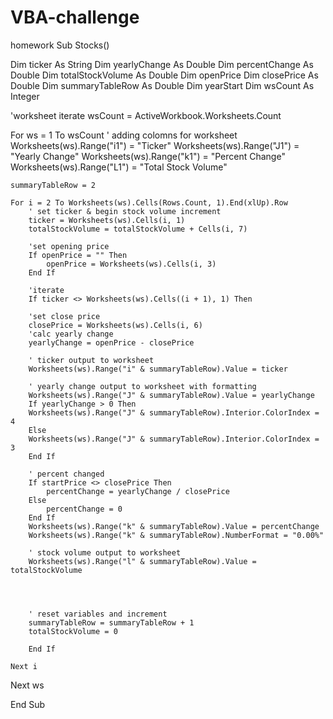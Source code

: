 # VBA-challenge
homework
Sub Stocks()


Dim ticker As String
Dim yearlyChange As Double
Dim percentChange As Double
Dim totalStockVolume As Double
Dim openPrice
Dim closePrice As Double
Dim summaryTableRow As Double
Dim yearStart
Dim wsCount As Integer



'worksheet iterate
wsCount = ActiveWorkbook.Worksheets.Count

For ws = 1 To wsCount
    ' adding colomns for worksheet
    Worksheets(ws).Range("i1") = "Ticker"
    Worksheets(ws).Range("J1") = "Yearly Change"
    Worksheets(ws).Range("k1") = "Percent Change"
    Worksheets(ws).Range("L1") = "Total Stock Volume"
    
  

    summaryTableRow = 2
    
    For i = 2 To Worksheets(ws).Cells(Rows.Count, 1).End(xlUp).Row
        ' set ticker & begin stock volume increment
        ticker = Worksheets(ws).Cells(i, 1)
        totalStockVolume = totalStockVolume + Cells(i, 7)
        
        'set opening price
        If openPrice = "" Then
            openPrice = Worksheets(ws).Cells(i, 3)
        End If
        
        'iterate
        If ticker <> Worksheets(ws).Cells((i + 1), 1) Then
        
        'set close price
        closePrice = Worksheets(ws).Cells(i, 6)
        'calc yearly change
        yearlyChange = openPrice - closePrice
        
        ' ticker output to worksheet
        Worksheets(ws).Range("i" & summaryTableRow).Value = ticker
        
        ' yearly change output to worksheet with formatting
        Worksheets(ws).Range("J" & summaryTableRow).Value = yearlyChange
        If yearlyChange > 0 Then
        Worksheets(ws).Range("J" & summaryTableRow).Interior.ColorIndex = 4
        Else
        Worksheets(ws).Range("J" & summaryTableRow).Interior.ColorIndex = 3
        End If
        
        ' percent changed 
        If startPrice <> closePrice Then
            percentChange = yearlyChange / closePrice
        Else
            percentChange = 0
        End If
        Worksheets(ws).Range("k" & summaryTableRow).Value = percentChange
        Worksheets(ws).Range("k" & summaryTableRow).NumberFormat = "0.00%"
        
        ' stock volume output to worksheet
        Worksheets(ws).Range("l" & summaryTableRow).Value = totalStockVolume
        
        
     
        
        ' reset variables and increment
        summaryTableRow = summaryTableRow + 1
        totalStockVolume = 0
        
        End If
        
    Next i

Next ws

End Sub
